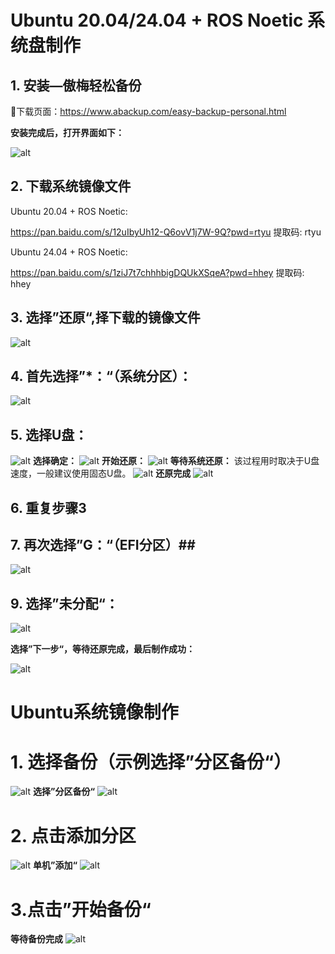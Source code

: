 # Ubuntu 20.04/24.04 + ROS Noetic 系统盘制作

## 1. 安装—傲梅轻松备份
🎉下载页面：https://www.abackup.com/easy-backup-personal.html

**安装完成后，打开界面如下：**

![alt](fig/1.png)

## 2. 下载系统镜像文件

Ubuntu 20.04 + ROS Noetic:

https://pan.baidu.com/s/12uIbyUh12-Q6ovV1j7W-9Q?pwd=rtyu 提取码: rtyu 

Ubuntu 24.04 + ROS Noetic:

https://pan.baidu.com/s/1ziJ7t7chhhbigDQUkXSqeA?pwd=hhey 提取码: hhey 

## 3. 选择”还原“,择下载的镜像文件
![alt](fig/2.png)

## 4. 首先选择”*：“（系统分区）：
![alt](fig/4.png)

## 5. 选择U盘：
![alt](fig/5.png)
**选择确定：**
![alt](fig/6.png)
**开始还原：**
![alt](fig/7.png)
**等待系统还原：**
该过程用时取决于U盘速度，一般建议使用固态U盘。
![alt](fig/8.png)
**还原完成**
![alt](fig/9.png)

## 6. 重复步骤3

## 7. 再次选择”G：“（EFI分区）##
![alt](fig/10.png)

## 9. 选择”未分配“：
![alt](fig/11.png)

**选择”下一步“，等待还原完成，最后制作成功：**

![alt](fig/12.png)

# Ubuntu系统镜像制作

# 1. 选择备份（示例选择”分区备份“）
![alt](fig/img_1.png)
**选择”分区备份“**
![alt](fig/img_2.png)

# 2. 点击添加分区
![alt](fig/img_3.png)
**单机”添加“**
![alt](fig/img_4.png)

# 3.点击”开始备份“
**等待备份完成**
![alt](fig/img_5.png)

